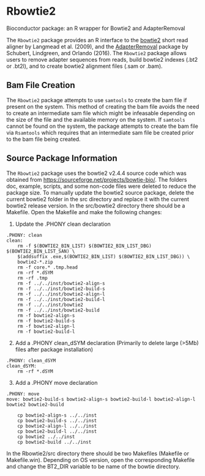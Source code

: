 # Rbowtie2
Bioconductor package: an R wrapper for Bowtie2 and AdapterRemoval 

The `Rbowtie2` package provides an R interface to the [bowtie2](https://github.com/BenLangmead/bowtie2) short read aligner by Langmead et al. (2009), and the [AdapterRemoval](https://github.com/MikkelSchubert/adapterremoval) package by Schubert, Lindgreen, and Orlando (2016). The `Rbowtie2` package allows users to remove adapter sequences from reads, build bowtie2 indexes (.bt2 or .bt2l), and to create bowtie2 alignment files (.sam or .bam). 

## Bam File Creation
The `Rbowtie2` package attempts to use `samtools` to create the bam file if present on the system. This method of creating the bam file avoids the need to create an intermediate sam file which might be infeasable depending on the size of the file and the available memory on the system. If `samtools` cannot be found on the system, the package attempts to create the bam file via `Rsamtools` which requires that an intermediate sam file be created prior to the bam file being created.


## Source Package Information
The `Rbowtie2` package uses the bowtie2 v2.4.4 source code which was obtained from https://sourceforge.net/projects/bowtie-bio/. The folders doc, example, scripts, and some non-code files were deleted to reduce the package size. To manually update the bowtie2 source package, delete the current bowtie2 folder in the src directory and replace it with the current bowtie2 release version. In the src/bowtie2 directory there should be a Makefile. Open the Makefile and make the following changes:

1. Update the .PHONY clean declaration 
```
.PHONY: clean
clean:
	rm -f $(BOWTIE2_BIN_LIST) $(BOWTIE2_BIN_LIST_DBG) $(BOWTIE2_BIN_LIST_SAN) \
	$(addsuffix .exe,$(BOWTIE2_BIN_LIST) $(BOWTIE2_BIN_LIST_DBG)) \
	bowtie2-*.zip
	rm -f core.* .tmp.head
	rm -rf *.dSYM
	rm -rf .tmp
	rm -f ../../inst/bowtie2-align-s
	rm -f ../../inst/bowtie2-build-s
	rm -f ../../inst/bowtie2-align-l
	rm -f ../../inst/bowtie2-build-l
	rm -f ../../inst/bowtie2
	rm -f ../../inst/bowtie2-build
	rm -f bowtie2-align-s
	rm -f bowtie2-build-s
	rm -f bowtie2-align-l
	rm -f bowtie2-build-l
```
2. Add a .PHONY clean_dSYM declaration (Primarily to delete large (>5Mb) files after package installation)
```
.PHONY: clean_dSYM
clean_dSYM:
	rm -rf *.dSYM
```

3. Add a .PHONY move declaration 
```
.PHONY: move
move: bowtie2-build-s bowtie2-align-s bowtie2-build-l bowtie2-align-l bowtie2 bowtie2-build

	cp bowtie2-align-s ../../inst
	cp bowtie2-build-s ../../inst
	cp bowtie2-align-l ../../inst
	cp bowtie2-build-l ../../inst
	cp bowtie2 ../../inst
	cp bowtie2-build ../../inst
```

In the Rbowtie2/src directory there should be two Makefiles (Makefile or Makefile.win). Depending on OS version, open the corresponding Makefile and change the BT2_DIR variable to be name of the bowtie directory.

